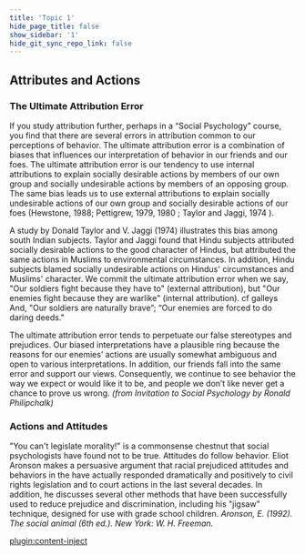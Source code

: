 ```yaml
---
title: 'Topic 1'
hide_page_title: false
show_sidebar: '1'
hide_git_sync_repo_link: false
---
```


## **Attributes and Actions**

### The Ultimate Attribution Error

If you study attribution further, perhaps in a “Social Psychology” course, you find that there are several errors in attribution common to our perceptions of behavior. The ultimate attribution error is a combination of biases that influences our interpretation of behavior in our friends and our foes. The ultimate attribution error is our tendency to use internal attributions to explain socially desirable actions by members of our own group and socially undesirable actions by members of an opposing group. The same bias leads us to use external attributions to explain socially undesirable actions of our own group and socially desirable actions of our foes (Hewstone, 1988; Pettigrew, 1979, 1980 ; Taylor and Jaggi, 1974 ).

A study by Donald Taylor and V. Jaggi (1974) illustrates this bias among south Indian subjects. Taylor and Jaggi found that Hindu subjects attributed socially desirable actions to the good character of Hindus, but attributed the same actions in Muslims to environmental circumstances. In addition, Hindu subjects blamed socially undesirable actions on Hindus' circumstances and Muslims' character. We commit the ultimate attribution error when we say, "Our soldiers fight because they have to" (external attribution), but "Our enemies fight because they are warlike" (internal attribution). cf galleys And, "Our soldiers are naturally brave”; “Our enemies are forced to do daring deeds."


The ultimate attribution error tends to perpetuate our false stereotypes and prejudices. Our biased interpretations have a plausible ring because the reasons for our enemies’ actions are usually somewhat ambiguous and open to various interpretations. In addition, our friends fall into the same error and support our views. Consequently, we continue to see behavior the way we expect or would like it to be, and people we don’t like never get a chance to prove us wrong. *(from Invitation to Social Psychology by Ronald Philipchalk)*

### Actions and Attitudes

"You can't legislate morality!" is a commonsense chestnut that social psycholo­gists have found not to be true. Attitudes do follow behavior. Eliot Aronson makes a persuasive argument that racial prejudiced attitudes and behaviors in the have actually responded dramatically and positively to civil rights legisla­tion and to court actions in the last several decades. In addition, he discusses sev­eral other methods that have been successfully used to reduce prejudice and discrimination, including his "jigsaw" technique, designed for use with grade school children. *Aronson, E. (1992). The social animal (6th ed.). New York: W. H. Freeman.*

[plugin:content-inject](_activities)
